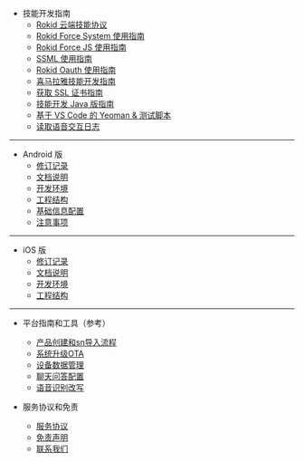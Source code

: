 * 技能开发指南
  * [Rokid 云端技能协议](2-RokidDocument/1-SkillsKit/important-concept/cloud-app-development-protocol_cn.md)
  * [Rokid Force System 使用指南](2-RokidDocument/1-SkillsKit/rokid-force-system-tutorial.md)
  * [Rokid Force JS 使用指南](2-RokidDocument/1-SkillsKit/rokid-force-js-tutorial.md)
  * [SSML 使用指南](2-RokidDocument/1-SkillsKit/ssml-document.md)
  * [Rokid Oauth 使用指南](2-RokidDocument/1-SkillsKit/rokid-oauth.md)
  * [喜马拉雅技能开发指南](2-RokidDocument/1-SkillsKit/rokid-ximalay.md)
  * [获取 SSL 证书指南](2-RokidDocument/1-SkillsKit/get-SSL-certificate-tutorial.md)
  * [技能开发 Java 版指南](https://github.com/Rokid/rokid-skill-sample/tree/master/rokid-skill-sample-java)
  * [基于 VS Code 的 Yeoman & 测试脚本](https://github.com/Rokid/generator-rokid/blob/master/generators/rfs)
  * [读取语音交互日志](2-RokidDocument/1-SkillsKit/test-skill-through-device-log.md) 
---------
* Android 版
  * [修订记录](8-app/alliance/android/version.md)
  * [文档说明](8-app/alliance/android/summary.md)
  * [开发环境](8-app/alliance/android/develop.md)
  * [工程结构](8-app/alliance/android/resouce_summary.md)
  * [基础信息配置](8-app/alliance/android/config.md)
  * [注意事项](8-app/alliance/android/announcement.md)
---------
* iOS 版
    * [修订记录](8-app/alliance/iOS/version.md)
    * [文档说明](8-app/alliance/iOS/summary.md)
    * [开发环境](8-app/alliance/iOS/develop.md)
    * [工程结构](8-app/alliance/iOS/resouce_summary.md)
---------
* 平台指南和工具（参考）
    * [产品创建和sn导入流程](5-enableVoice/rokid-vsvy-sdk-docs/rookie-guide/rookie-guide-end.md)
    * [系统升级OTA](5-enableVoice/rokid-vsvy-sdk-docs/rookie-guide/ota.md) 
    * [设备数据管理](5-enableVoice/rokid-vsvy-sdk-docs/rookie-guide/data.md)
    * [聊天问答配置](5-enableVoice/rokid-vsvy-sdk-docs/rookie-guide/chat.md)
    * [语音识别改写](5-enableVoice/rokid-vsvy-sdk-docs/rookie-guide/query.md)

* 服务协议和免责
    * [服务协议](4-TermsAndAgreements/community-service-agreement.md)
    * [免责声明](4-TermsAndAgreements/community-disclaimer.md)
    * [联系我们](contact-us.md)  
